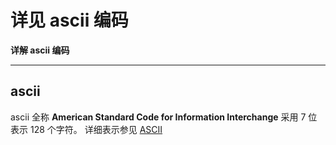 # 详见 ascii 编码

**详解 ascii 编码**

----

## ascii
ascii 全称 **American Standard Code for Information Interchange** 采用 7 位表示 128 个字符。
详细表示参见 [ASCII](https://zh.wikipedia.org/wiki/ASCII)